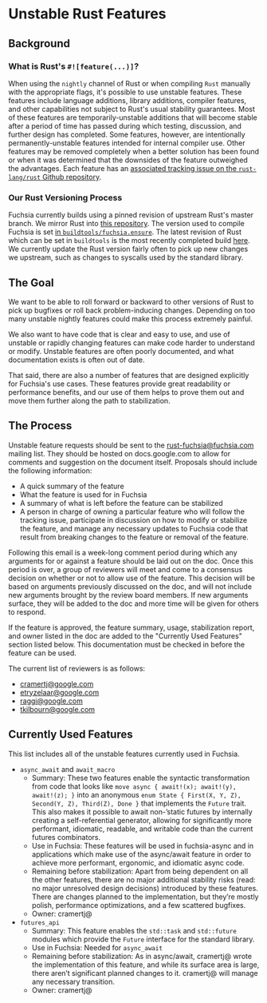 # Unstable Rust Features

## Background

### What is Rust's `#![feature(...)]`?

When using the `nightly` channel of Rust or when compiling `Rust` manually with the
appropriate flags, it's possible to use unstable features. These features include
language additions, library additions, compiler features, and other capabilities
not subject to Rust's usual stability guarantees. Most of these features are
temporarily-unstable additions that will become stable after a period of time has
passed during which testing, discussion, and further design has completed. Some
features, however, are intentionally permanently-unstable features intended for
internal compiler use. Other features may be removed completely when a better solution
has been found or when it was determined that the downsides of the feature outweighed the
advantages. Each feature has an [associated tracking issue on the
`rust-lang/rust` Github repository][tracking issues].

### Our Rust Versioning Process

Fuchsia currently builds using a pinned revision of upstream Rust's master branch.
We mirror Rust into [this repository][third_party/rust]. The version used to compile
Fuchsia is set [in `buildtools/fuchsia.ensure`][buildtools]. The latest revision of
Rust which can be set in `buildtools` is the most recently completed build [here][rust builder].
We currently update the Rust version fairly often to pick up new changes we upstream,
such as changes to syscalls used by the standard library.

## The Goal

We want to be able to roll forward or backward to other versions of Rust to pick up
bugfixes or roll back problem-inducing changes. Depending on too many unstable nightly
features could make this process extremely painful.

We also want to have code that is clear and easy to use, and use of unstable or rapidly
changing features can make code harder to understand or modify. Unstable features are
often poorly documented, and what documentation exists is often out of date.

That said, there are also a number of features that are designed explicitly for Fuchsia's
use cases. These features provide great readability or performance benefits, and our use
of them helps to prove them out and move them further along the path to stabilization.

## The Process

Unstable feature requests should be sent to the rust-fuchsia@fuchsia.com mailing list.
They should be hosted on docs.google.com to allow for comments and suggestion on the
document itself. Proposals should include the following information:

- A quick summary of the feature
- What the feature is used for in Fuchsia
- A summary of what is left before the feature can be stabilized
- A person in charge of owning a particular feature who will follow the tracking issue,
  participate in discussion on how to modify or stabilize the feature, and manage any
  necessary updates to Fuchsia code that result from breaking changes to the feature
  or removal of the feature.

Following this email is a week-long comment period during which any arguments for or
against a feature should be laid out on the doc. Once this period is over, a group
of reviewers will meet and come to a consensus decision on whether or not to allow
use of the feature. This decision will be based on arguments previously discussed on
the doc, and will not include new arguments brought by the review board members. If
new arguments surface, they will be added to the doc and more time will be given for
others to respond.

If the feature is approved, the feature summary, usage, stabilization report,
and owner listed in the doc are added to the "Currently Used Features" section listed
below. This documentation must be checked in before the feature can be used.

The current list of reviewers is as follows:
- cramertj@google.com
- etryzelaar@google.com
- raggi@google.com
- tkilbourn@google.com

## Currently Used Features

This list includes all of the unstable features currently used in Fuchsia.

* `async_await` and `await_macro`
    * Summary: These two features enable the syntactic transformation from code that looks like
      `move async { await!(x); await!(y), await!(z); }` into an anonymous
      `enum State { First(X, Y, Z), Second(Y, Z), Third(Z), Done }` that implements the `Future`
      trait. This also makes it possible to await non-’static futures by internally creating a
      self-referential generator, allowing for significantly more performant, idiomatic, readable,
      and writable code than the current futures combinators.
    * Use in Fuchsia: These features will be used in fuchsia-async and in applications which make
      use of the async/await feature in order to achieve more performant, ergonomic, and idiomatic
      async code.
    * Remaining before stabilization: Apart from being dependent on all the other features, there
      are no major additional stability risks (read: no major unresolved design decisions)
      introduced by these features. There are changes planned to the implementation, but they’re
      mostly polish, performance optimizations, and a few scattered bugfixes.
    * Owner: cramertj@
* `futures_api`
    * Summary: This feature enables the `std::task` and `std::future` modules which provide the
      `Future` interface for the standard library.
    * Use in Fuchsia: Needed for `async_await`
    * Remaining before stabilization: As in async/await, cramertj@ wrote the implementation of
      this feature, and while its surface area is large, there aren’t significant planned
      changes to it. cramertj@ will manage any necessary transition.
    * Owner: cramertj@

[the edition guide]: https://rust-lang-nursery.github.io/edition-guide/editions/index.html
[Rust 2018: an early preview]: https://internals.rust-lang.org/t/rust-2018-an-early-preview/7776
[Rust 2018: the home stretch]: https://internals.rust-lang.org/t/rust-2018-the-home-stretch/7810

[buildtools]: https://fuchsia.googlesource.com/fuchsia/+/master/buildtools/fuchsia.ensure#46
[rust builder]: https://ci.chromium.org/p/fuchsia/g/rust/console
[third_party/rust]: https://fuchsia.googlesource.com/third_party/rust/
[tracking issues]: https://github.com/rust-lang/rust/issues?q=is%3Aopen+is%3Aissue+label%3AC-tracking-issue
